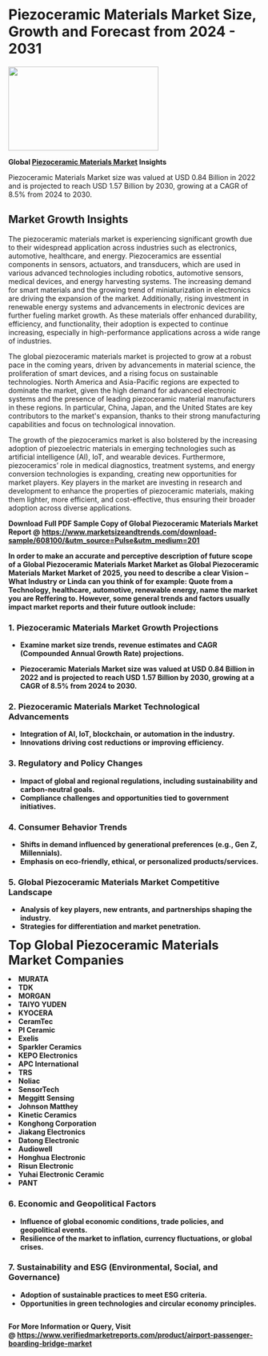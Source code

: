 <H1>Piezoceramic Materials Market Size, Growth and Forecast from 2024 - 2031</H1><img class="aligncenter size-medium wp-image-584254" src="https://thirdeyenews.in/wp-content/uploads/2024/09/Global-Market-Research-300x168.jpeg" alt="" width="300" height="168" /><p><strong>Global&nbsp;<a href="https://www.marketsizeandtrends.com/download-sample/608100/&amp;utm_source=Pulse&amp;utm_medium=201">Piezoceramic Materials Market</a> Insights</strong></p><p>Piezoceramic Materials Market size was valued at USD 0.84 Billion in 2022 and is projected to reach USD 1.57 Billion by 2030, growing at a CAGR of 8.5% from 2024 to 2030.</p><p><h2>Market Growth Insights</h2> <p>The piezoceramic materials market is experiencing significant growth due to their widespread application across industries such as electronics, automotive, healthcare, and energy. Piezoceramics are essential components in sensors, actuators, and transducers, which are used in various advanced technologies including robotics, automotive sensors, medical devices, and energy harvesting systems. The increasing demand for smart materials and the growing trend of miniaturization in electronics are driving the expansion of the market. Additionally, rising investment in renewable energy systems and advancements in electronic devices are further fueling market growth. As these materials offer enhanced durability, efficiency, and functionality, their adoption is expected to continue increasing, especially in high-performance applications across a wide range of industries.</p> <p><strong></strong></p> <p>The global piezoceramic materials market is projected to grow at a robust pace in the coming years, driven by advancements in material science, the proliferation of smart devices, and a rising focus on sustainable technologies. North America and Asia-Pacific regions are expected to dominate the market, given the high demand for advanced electronic systems and the presence of leading piezoceramic material manufacturers in these regions. In particular, China, Japan, and the United States are key contributors to the market's expansion, thanks to their strong manufacturing capabilities and focus on technological innovation.</p> <p>The growth of the piezoceramics market is also bolstered by the increasing adoption of piezoelectric materials in emerging technologies such as artificial intelligence (AI), IoT, and wearable devices. Furthermore, piezoceramics’ role in medical diagnostics, treatment systems, and energy conversion technologies is expanding, creating new opportunities for market players. Key players in the market are investing in research and development to enhance the properties of piezoceramic materials, making them lighter, more efficient, and cost-effective, thus ensuring their broader adoption across diverse applications.</p> <p><strong></p><p><span class=""><strong>Download Full PDF Sample Copy of Global Piezoceramic Materials Market Report</strong> @ <a href="https://www.marketsizeandtrends.com/download-sample/608100/&amp;utm_source=Pulse&amp;utm_medium=201" target="_blank">https://www.marketsizeandtrends.com/download-sample/608100/&amp;utm_source=Pulse&amp;utm_medium=201</a></span></p><p>In order to make an accurate and perceptive description of future scope of a Global&nbsp;Piezoceramic Materials Market Market as Global&nbsp;Piezoceramic Materials Market Market of 2025, you need to describe a clear Vision &ndash; What Industry or Linda can you think of for example: Quote from a Technology, healthcare, automotive, renewable energy, name the market you are Reffering to. However, some general trends and factors usually impact market reports and their future outlook include:</p><h3>1.&nbsp;<strong>Piezoceramic Materials Market Growth Projections</strong></h3><ul><li>Examine market size trends, revenue estimates and CAGR (Compounded Annual Growth Rate) projections.</li><li><p>Piezoceramic Materials Market size was valued at USD 0.84 Billion in 2022 and is projected to reach USD 1.57 Billion by 2030, growing at a CAGR of 8.5% from 2024 to 2030.</p></li></ul><h3>2.&nbsp;<strong>Piezoceramic Materials Market Technological Advancements</strong></h3><ul><li>Integration of AI, IoT, blockchain, or automation in the industry.</li><li>Innovations driving cost reductions or improving efficiency.</li></ul><h3>3.&nbsp;<strong>Regulatory and Policy Changes</strong></h3><ul><li>Impact of global and regional regulations, including sustainability and carbon-neutral goals.</li><li>Compliance challenges and opportunities tied to government initiatives.</li></ul><h3>4.&nbsp;<strong>Consumer Behavior Trends</strong></h3><ul><li>Shifts in demand influenced by generational preferences (e.g., Gen Z, Millennials).</li><li>Emphasis on eco-friendly, ethical, or personalized products/services.</li></ul><h3>5.&nbsp;<strong>Global Piezoceramic Materials Market Competitive Landscape</strong></h3><ul><li>Analysis of key players, new entrants, and partnerships shaping the industry.</li><li>Strategies for differentiation and market penetration.</li></ul><p data-pm-slice="1 1 []"><span style="color: inherit; font-family: inherit; font-size: 25px;">Top Global Piezoceramic Materials Market Companies</span></p><div class="" data-test-id=""><p><li>MURATA</li><li> TDK</li><li> MORGAN</li><li> TAIYO YUDEN</li><li> KYOCERA</li><li> CeramTec</li><li> PI Ceramic</li><li> Exelis</li><li> Sparkler Ceramics</li><li> KEPO Electronics</li><li> APC International</li><li> TRS</li><li> Noliac</li><li> SensorTech</li><li> Meggitt Sensing</li><li> Johnson Matthey</li><li> Kinetic Ceramics</li><li> Konghong Corporation</li><li> Jiakang Electronics</li><li> Datong Electronic</li><li> Audiowell</li><li> Honghua Electronic</li><li> Risun Electronic</li><li> Yuhai Electronic Ceramic</li><li> PANT</li></p></div><h3>6.&nbsp;<strong>Economic and Geopolitical Factors</strong></h3><ul><li>Influence of global economic conditions, trade policies, and geopolitical events.</li><li>Resilience of the market to inflation, currency fluctuations, or global crises.</li></ul><h3>7.&nbsp;<strong>Sustainability and ESG (Environmental, Social, and Governance)</strong></h3><ul><li>Adoption of sustainable practices to meet ESG criteria.</li><li>Opportunities in green technologies and circular economy principles.</li></ul><h2><strong style="font-size: 14px;">For More Information or Query, Visit @&nbsp;</strong><a style="background-color: #ffffff; font-size: 14px;" href="https://www.marketsizeandtrends.com/report/piezoceramic-materials-market/" target="_blank">https://www.verifiedmarketreports.com/product/airport-passenger-boarding-bridge-market</a></h2>
